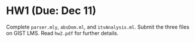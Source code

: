 # HW1 (Due: Dec 11)
Complete ``parser.mly``, ``absDom.ml``, and ``itvAnalysis.ml``. Submit the three files on GIST LMS.
Read ``hw2.pdf`` for further details.
